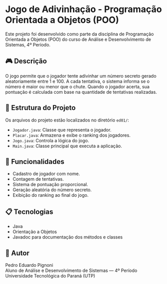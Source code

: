# Jogo de Adivinhação - Programação Orientada a Objetos (POO)

Este projeto foi desenvolvido como parte da disciplina de Programação Orientada a Objetos (POO) do curso de Análise e Desenvolvimento de Sistemas, 4º Período.

## 🎮 Descrição

O jogo permite que o jogador tente adivinhar um número secreto gerado aleatoriamente entre 1 e 100. A cada tentativa, o sistema informa se o número é maior ou menor que o chute. Quando o jogador acerta, sua pontuação é calculada com base na quantidade de tentativas realizadas.

## 🧱 Estrutura do Projeto

Os arquivos do projeto estão localizados no diretório `ed01/`:

- `Jogador.java`: Classe que representa o jogador.
- `Placar.java`: Armazena e exibe o ranking dos jogadores.
- `Jogo.java`: Controla a lógica do jogo.
- `Main.java`: Classe principal que executa a aplicação.

## 📌 Funcionalidades

- Cadastro de jogador com nome.
- Contagem de tentativas.
- Sistema de pontuação proporcional.
- Geração aleatória do número secreto.
- Exibição do ranking ao final do jogo.

## 📋 Tecnologias

- Java
- Orientação a Objetos
- Javadoc para documentação dos métodos e classes

## 👤 Autor

Pedro Eduardo Pignoni  
Aluno de Análise e Desenvolvimento de Sistemas — 4º Período  
Universidade Tecnológica do Paraná (UTP)